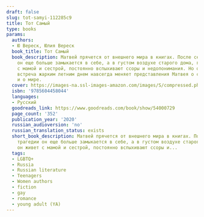 ```yaml
---
draft: false
slug: tot-samyi-112285c9
title: Тот Самый
type: books
params:
  authors:
  - Ю Вереск, Юлия Вереск
  book_title: Тот Самый
  book_description: Матвей прячется от внешнего мира в книгах. После семейной трагедии
    он еще больше замыкается в себе, а в густом воздухе старого дома, где он живет
    с мамой и сестрой, постоянно вспыхивают ссоры и недопонимания. Но одна случайная
    встреча жарким летним днем навсегда меняет представления Матвея о себе, о любви
    и о мире.
  cover: https://images-na.ssl-images-amazon.com/images/S/compressed.photo.goodreads.com/books/1592061462i/54000729.jpg
  isbn: '9785604458044'
  languages:
  - Русский
  goodreads_link: https://www.goodreads.com/book/show/54000729
  page_count: '352'
  publication_year: '2020'
  russian_audioversion: 'no'
  russian_translation_status: exists
  short_book_description: Матвей прячется от внешнего мира в книгах. После семейной
    трагедии он еще больше замыкается в себе, а в густом воздухе старого дома, где
    он живет с мамой и сестрой, постоянно вспыхивают ссоры и...
  tags:
  - LGBTQ+
  - Russia
  - Russian literature
  - Teenagers
  - Women authors
  - fiction
  - gay
  - romance
  - young adult (YA)
---
```

